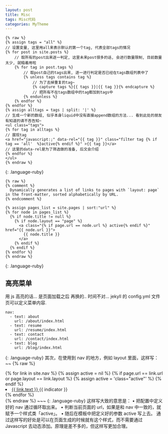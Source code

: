 ```yaml
---
layout: post
title: Misc
tags: Misc代码
categories: MyTheme
---
```




~~~
{% raw %}
{% assign tags = "all" %}
// 设置变量, 这里用all来表示默认的第一个tag, 代表全部tags的情况
{% for post in site.posts %}
    // 取所有的post出来逐一判定, 这里未来post很多的话, 会进行数量限制, 目前数量太少, 就糙着用啦
    {% for tag in post.tags %}
        // 取post自己的tags出来, 逐一进行判定是否已经在tags数组列表中了
        {% unless tags contains tag %}
            // 为了去掉重复的tag~
            {% capture tags %}{{ tags }}|{{ tag }}{% endcapture %}
            // 把所有不在tags数组中的tag都加到tags中
        {% endunless %}
    {% endfor %}
{% endfor %}
{% assign alltags = tags | split: '|' %}
// 生成一个新的数组, 似乎本身liquid中没有直接append数组的方法... 看到此处的朋友有知道的请不吝告知~
<ul class="tags">
{% for tag in alltags %}
// 展现tag
<a href="javascript:;" data-rel="{{ tag }}" class="filter tag {% if tag == 'all'  %}active{% endif %}" >{{ tag }}</a>
// 这里的data-rel是为了筛选做的准备, 后文会介绍
{% endfor %}
</ul>
{% endraw %}
~~~
{: .language-ruby}






~~~
{% raw %}
{% comment %}
  Dynamically generates a list of links to pages with `layout: page` in the front-matter, sorted alphabetically by URL.
{% endcomment %}

{% assign pages_list = site.pages | sort:"url" %}
{% for node in pages_list %}
  {% if node.title != null %}
    {% if node.layout == "page" %}
      <a class="{% if page.url == node.url %} active{% endif %}" href="{{ node.url }}">
        {{ node.title }}
      </a>
    {% endif %}
  {% endif %}
{% endfor %}
{% endraw %}
~~~
{: .language-ruby}





## 高亮菜单
用 js 高亮的话...  是页面加载之后 再换的..  时间不对...
jekyll 的 config.yml 文件 页可以定义菜单内容.

~~~
nav:
  - text: about
    url: /about/index.html
  - text: resume
    url: /resume/index.html
  - text: contact
    url: /contact/index.html
  - text: blog
    url: /blog/index.html
~~~
{: .language-ruby}
其次，在使用到 nav 的地方，例如 layout 里面，这样写：
~~
{% raw %}
<nav>
  {% for link in site.nav %}
    {% assign active = nil %}
    {% if page.url == link.url or page.layout == link.layout %}
      {% assign active = 'class="active"' %}
    {% endif %}
    <li>
        <a {{ active }} href="/{{ link.text }}/">
            {{ link.text }}
        </a>
        {{ indicator }}
    </li>
  {% endfor %}
</nav>
{% endraw %}
~~~
{: .language-ruby}
这样写大致的意思是：
• 把配置中定义好的 nav 通过循环取出来。
• 判断当前页面的 url，如果是和 nav 中一致的，就赋予一个样式类「active」。
• 随后在模板中把定义好的参数 active 写上去。
通过这样写的好处是可以在页面生成的时候就有这个样式，而不需要通过 Javascript 去动态添加。原理是差不多的，但这样写更加合理。














